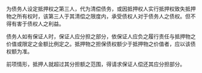 为债务人设定抵押权之第三人，代为清偿债务，或因抵押权人实行抵押权致失抵押物之所有权时，该第三人于其清偿之限度内，承受债权人对于债务人之债权。但不得有害于债权人之利益。

债务人如有保证人时，保证人应分担之部分，依保证人应负之履行责任与抵押物之价值或限定之金额比例定之。抵押物之担保债权额少于抵押物之价值者，应以该债权额为准。

前项情形，抵押人就超过其分担额之范围，得请求保证人偿还其应分担部分。